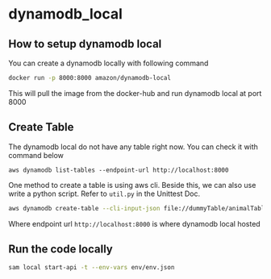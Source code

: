 # dynamodb_local

## How to setup dynamodb local

You can create a dynamodb locally with following command

```bash
docker run -p 8000:8000 amazon/dynamodb-local
```

This will pull the image from the docker-hub and run dynamodb local at port 8000

## Create Table

The dynamodb local do not have any table right now. You can check it with command below

```
aws dynamodb list-tables --endpoint-url http://localhost:8000
```

One method to create a table is using aws cli. Beside this, we can also use write a python script. Refer to `util.py` in the Unittest Doc.

```bash
aws dynamodb create-table --cli-input-json file://dummyTable/animalTable.json --endpoint-url http://localhost:8000
```

Where endpoint url `http://localhost:8000` is where dynamodb local hosted

## Run the code locally

```bash
sam local start-api -t --env-vars env/env.json